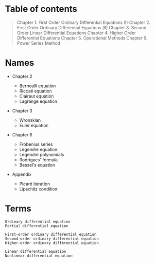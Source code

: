 # Table of contents
> Chapter 1. First Order Ordinary Differential Equations (I)
> Chapter 2. First Order Ordinary Differential Equations (II)
> Chapter 3. Second Order Linear Differential Equations
> Chapter 4. Higher Order Differential Equations
> Chapter 5. Operational Methods
> Chapter 6. Power Series Method


# Names
- Chapter 2
    - Bernoulli equation
    - Riccati equation
    - Clairaut equation
    - Lagrange equation

- Chapter 3
    - Wronskian
    - Euler equation

- Chapter 6
    - Frobenius series
    - Legendre equation
    - Legendre polynomials
    - Rodrigues' formula
    - Bessel's equation

- Appendix
    - Picard iteration
    - Lipschitz condition


# Terms
```
Ordinary differential equation
Partial differential equation

First-order ordinary differential equation
Second-order ordinary differential equation
Higher-order ordinary differential equation

Linear differential equation
Nonlinear differential equation
```
